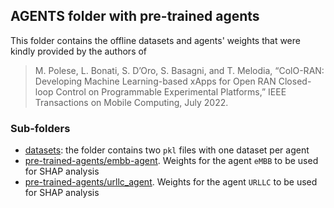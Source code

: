 ## AGENTS folder with pre-trained agents

This folder  contains the offline datasets and agents' weights that were kindly provided by the authors of 
  > M. Polese, L. Bonati, S. D’Oro, S. Basagni, and T. Melodia, “ColO-RAN: Developing Machine Learning-based xApps for Open RAN Closed-loop Control on Programmable Experimental Platforms,” IEEE Transactions on Mobile Computing, July 2022.

### Sub-folders

- [datasets](datasets): the folder contains two `pkl` files with one dataset per agent
- [pre-trained-agents/embb-agent](pre-trained-agents/embb-agent). Weights for the agent `eMBB` to be used for SHAP analysis
- [pre-trained-agents/urllc_agent](/urllc_agent). Weights for the agent `URLLC` to be used for SHAP analysis
